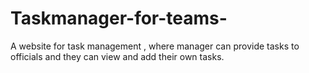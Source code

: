 # Taskmanager-for-teams-
A website for task management , where manager can provide tasks to officials and they can view and add their own tasks.

